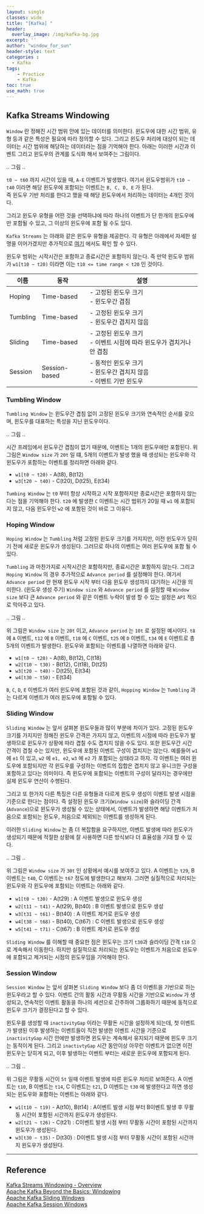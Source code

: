 ```yaml
--- 
layout: single
classes: wide
title: "[Kafka] "
header:
  overlay_image: /img/kafka-bg.jpg
excerpt: ''
author: "window_for_sun"
header-style: text
categories :
  - Kafka
tags:
    - Practice
    - Kafka
toc: true
use_math: true
---  
```


## Kafka Streams Windowing
`Window` 란 정해진 시간 범위 안에 있는 데이터를 의미한다. 
윈도우에 대한 시간 범위, 유형 등과 같은 특성은 필요에 따라 정의할 수 있다. 
그리고 윈도우 처리에 대상이 되는 데이터는 시간 범위에 해당하는 데이터라는 점을 기억해야 한다. 
아래는 이러한 시간과 이벤트 그리고 윈도우의 관계를 도식화 해서 보여주는 그림이다.  


.. 그림 .. 

`t0 ~ t60` 까지 시간이 있을 때, `A-E` 이벤트가 발생했다. 
여기서 윈도우범위가 `t10 ~ t40` 이라면 해당 윈도우에 포함되는 이벤트는 `B, C, D, E` 가 된다.  
즉 윈도우 기반 처리를 한다고 했을 때 해당 윈도우에서 처리하는 데이터는 4개인 것이다.  

그리고 윈도우 유형을 어떤 것을 선택하냐에 따라 
하나의 이벤트가 단 한개의 윈도우에만 포함될 수 있고, 그 이상의 윈도우에 포함 될 수도 있다.  

`Kafka Streams` 는 아래와 같은 윈도우 유형을 제공한다. 
각 유형은 아래에서 자세한 설명을 이어가겠지만 추가적으로 [여기](https://www.confluent.io/ko-kr/blog/windowing-in-kafka-streams/)
에서도 확인 할 수 있다.  

윈도우 범위는 시작시간은 포함하고 종료시간은 포함하지 않는다. 
즉 만약 윈도우 범위가 `w1[t10 ~ t20)` 이라면 이는 `t10 <= time range < t20` 인 것이다.  

이름| 동작            |설명
---|---------------|---
Hoping| Time-based    |- 고정된 윈도우 크기<br>- 윈도우간 겹침
Tumbling| Time-based    |- 고정된 윈도우 크기<br>- 윈도우간 겹치지 않음
Sliding| Time-based    |- 고정된 윈도우 크기<br>- 이벤트 시점에 따라 윈도우가 겹치거나 안 겹침<br>
Session| Session-based |- 동적인 윈도우 크기<br>- 윈도우간 겹치지 않음<br>- 이벤트 기반 윈도우


### Tumbling Window
`Tumbling Window` 는 윈도우간 겹침 없이 고정된 윈도우 크기와 연속적인 순서를 갖으며, 
윈도우를 대표하는 특성을 지닌 윈도우이다. 

.. 그림 ..

시간 프레임에서 윈도우간 겹침이 없기 때문에, 이벤트는 1개의 윈도우에만 포함된다. 
위 그림은 `Window size` 가 `20t` 일 떄, 
5개의 이벤트가 발생 했을 때 생성되는 윈도우와 각 윈도우가 포함하는 이벤트를 정리하면 아래와 같다.  

- `w1[t0 ~ t20)` - A(t8), B(t12)
- `w3[t20 ~ t40)` - C(t20), D(t25), E(t34)

`Tumbing Window` 는 `t0` 부터 항상 시작하고 시작 포함하지만 종료시간은 포함하지 않는 다는 점을 기억해야 한다. 
`t20` 에 발생한 `C` 이벤트는 시간 범위가 20일 때 `w1` 에 포함되지 않고, 
다음 윈도우인 `w2` 에 포함된 것이 바로 그 이유다. 


### Hoping Window
`Hoping Window` 는 `Tumbling` 처럼 고정된 윈도우 크기를 가지지만, 
이전 윈도우가 닫히기 전에 새로운 윈도우가 생성된다. 
그러므로 하나의 이벤트는 여러 윈도우에 포함 될 수 있다.  

`Tumbling` 과 마찬가지로 시작시간은 포함하지만, 종료시간은 포함하지 않는다. 
그리고 `Hoping Window` 의 경우 추가적으로 `Advance period` 를 설정해야 한다. 
여기서 `Advance period` 란 현재 윈도우 시작 부터 다음 윈도우 생성까지 대기하는 시간을 의미한다. (윈도우 생성 주기)
`Window size` 와 `Advance period` 를 설정할 때 `Window size` 보다 큰 `Advance period`
와 같은 이벤트 누락이 발생 할 수 있는 설정은 `API` 적으로 막아주고 있다.  

.. 그림 ..

위 그림은 `Window size` 는 `20t` 이고, `Advance period` 는 `10t` 로 설정된 예시이다. 
`t8` 에 `A` 이벤트, `t12` 에 `B` 이벤트, `t18` 에 `C` 이벤트, `t25` 에 `D` 이벤트, `t34` 에 `E` 이벤트로 총 5개의 이벤트가 발생한다. 
윈도우와 포함되는 이벤트를 나열하면 아래와 같다.  

- `w1[t0 ~ t20)` - A(t8), B(t12), C(t18)
- `w2[t10 ~ t30)` - B(t12), C(t18), D(t25)
- `w3[t20 ~ t40)` - D(t25), E(t34)
- `w4[t30 ~ t50)` - E(t34)

`B`, `C`, `D`, `E` 이벤트가 여러 윈도우에 포함된 것과 같이, 
`Hopping Window` 는 `Tumbling` 과는 다르게 이벤트가 여러 윈도우에 포함될 수 있다.   



### Sliding Window
`Sliding Window` 는 앞서 살펴본 윈도우들과 많이 부분에 차이가 있다. 
고정된 윈도우 크기를 가지지만 정해진 윈도우 간격은 가지지 않고, 
이벤트의 시점에 따라 윈도우가 발생하므로 윈도우가 상황에 따라 겹칠 수도 겹치지 않을 수도 있다. 
또한 윈도우간 시간 간격이 겹칠 수는 있지만, 
윈도우에 포함된 이벤트 구성이 겹치지는 않는다. 
예를들어 `w1` 에 `e1` 이 있고, `w2` 에 `e1, e2`, `w3` 에 `e2` 가 포함되는 상태라고 하자.
각 이벤트는 여러 윈도우에 포함되지만 각 윈도우를 구성하는 이벤트의 집합은 겹치지 않고 유니크한 구성을 포함하고 있다는 의미이다. 
즉 윈도우에 포함되는 이벤트의 구성이 달라지는 경우에만 실제 윈도우 연산이 수행된다.  

그리고 또 한가지 다른 특징은 다른 유형들과 다르게 윈도우 생성이 이벤트 발생 시점을 기준으로 한다는 점이다. 
즉 설정된 윈도우 크기(`Window size`)와 슬라이딩 간격(`Advance`)으로 윈도우가 생성될 수 있는 상태에서, 
이벤트가 발생하면 해당 이벤트가 처음으로 포함되는 윈도우, 처음으로 제외되는 이벤트를 생성하게 된다.  


이러한 `Sliding Window` 는 좀 더 복잡함을 요구하지만, 
이벤트 발생에 따라 윈도우가 생성되기 때문에 적절한 상황에 잘 사용하면 
다른 방식보다 더 효율성을 기대 할 수 있다.  

.. 그림 ..

위 그림은 `Window size` 가 `30t` 인 상황에서 예시를 보여주고 있다. 
A 이벤트는 `t29`, B 이벤트는 `t40`, C 이벤트는 `t67` 정도에 발생한다고 해보자. 
그러면 실질적으로 처리되는 윈도우와 각 윈도우에 포함되는 이벤트는 아래와 같다. 

- `w1[t0 ~ t30)` - A(t29) : A 이벤트 발생으로 윈도우 생성
- `w2[t11 ~ t41)` - A(t29), B(t40) : B 이벤트 발생으로 윈도우 생성
- `w3[t31 ~ t61)` - B(t40) : A 이벤트 제거로 윈도우 생성
- `w4[t38 ~ t68)` - B(t40), C(t67) : C 이벤트 발생으로 윈도우 생성
- `w5[t41 ~ t71)` - C(t67) : B 이벤트 제거로 윈도우 생성

`Sliding Window` 를 이해할 때 중요한 점은 윈도우는 크기 `t30`과 슬라이딩 간격 `t10` 으로 계속해서 이동한다. 
하지만 실질적으로 처리되는 윈도우는 이벤트가 처음으로 윈도우에 포함되고 제거되는 시점의 윈도우임을 기억해야 한다.  


### Session Window
`Session Window` 는 앞서 살펴본 `Sliding Window` 보다 좀 더 이벤트을 기반으로 하는 윈도우라고 할 수 있다. 
이벤트 간의 활동 시간과 무활동 시간을 기반으로 `Window` 가 생성되고, 
연속적인 이벤트 활동을 하나의 세션으로 간주하여 그룹화하기 때문에 동적으로 윈도우 크기가 결정된다고 할 수 있다.  

윈도우를 생성할 때 `inactivityGap` 이라는 무활돈 시간을 설정하게 되는데, 
첫 이벤트가 발생된 이후 발생하는 이벤트들이 직전 발생한 이벤트 시간을 기준으로 `inactivityGap` 시간 안에만 발생하면 
윈도우는 계속해서 유지되기 때문에 윈도우 크기는 동적이게 된다. 
그리고 `inactivtyGap` 시간 동안이상 아무런 이벤트가 없으면 이전 윈도우는 닫히게 되고, 
이후 발생하는 이벤트 부터는 새로운 윈도우에 포함되게 된다.  

.. 그림 ..

위 그림은 무활동 시간이 `5t` 일때 이벤트 발생에 따른 윈도우 처리르 보여준다. 
A 이벤트는 `t10`, B 이벤트는 `t14`, C 이벤트는 `t21`, D 이벤트는 `t30` 에 발생한다고 하면 
생성되는 윈도우와 포함하는 이벤트는 아래와 같다. 

- `w1[t10 ~ t19)` - A(t10), B(t14) : A이벤트 발생 시점 부터 B이벤트 발생 후 무활동 시간이 포함된 시간까지 윈도우가 생성된다. 
- `w2[t21 ~ t26)` - C(t21) : C이벤트 발생 시점 부터 무활동 시간이 포함된 시간까지 윈도우가 생성된다. 
- `w3[t30 ~ t35)` - D(t30) : D이벤트 발생 시점 부터 무활동 시간이 포함된 시간까지 윈도우가 생성된다. 



---  
## Reference
[Kafka Streams Windowing - Overview](https://www.lydtechconsulting.com/blog-kafka-streams-windows-overview.html)  
[Apache Kafka Beyond the Basics: Windowing](https://www.confluent.io/ko-kr/blog/windowing-in-kafka-streams/)  
[Apache Kafka Sliding Windows](https://kafka.apache.org/30/javadoc/org/apache/kafka/streams/kstream/SlidingWindows.html)  
[Apache Kafka Session Windows](https://kafka.apache.org/21/javadoc/org/apache/kafka/streams/kstream/SessionWindows.html)  



